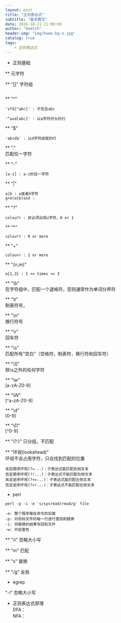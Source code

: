```yaml
---
layout: post
title: "正则表达式"
subtitle: "基本概念"
date: 2016-10-21 21:00:00
author: "Deetch"
header-img: "img/home-bg-o.jpg"
catalog: true
tags:
    - 正则表达式
---
```


* 正则基础  

** 元字符  

** "[]" 字符组  
~~~
~~~

** "^"  
~~~
'zfd[^abc]' : 不包含abc

'^asd[abc]' : 以a字符开头的行
~~~

** "$"  
~~~
'abcd$' : 以d字符结尾的行
~~~

** "."  
匹配任一字符  

** "-"  
~~~
[a-z] : a-z的任一字符
~~~

** "|"  
~~~
a|b : a或者b字符
gre(a|b)asd : 
~~~

** "?"  
~~~
colou?r : 非必须出现u字符，0 or 1
~~~

** "*"  
~~~
colou*r : 0 or more
~~~

** "+"  
~~~
colou+r : 1 or more
~~~

** "{n,m}"  
~~~
a{1,3} : 1 <= times <= 3
~~~

** "\b"  
在字符组中，匹配一个退格符，否则通常作为单词分界符  

** "\t"  
制表符号， <tab>  

** "\n"  
换行符号  

** "\r"  
回车符  

** "\s"  
匹配所有"空白"（空格符，制表符，换行符和回车符）  

** "\S"  
除\s之外的任何字符

** "\w"  
[a-zA-Z0-9]  

** "\W"  
[^a-zA-Z0-9]  

** "\d"  
[0-9]

** "\D"  
[^0-9]

** "(?:)"  只分组，不匹配  

** "环视(lookahead)"  
环视不会占用字符，只会找到匹配的位置  
~~~
肯定顺序环视(?=...)：子表达式能匹配右侧文本
否定顺序环视(?!...)：子表达式不能匹配右侧文本
肯定逆序环视(?<=...)：子表达式能匹配左侧文本
否定逆序环视(?<!...)：子表达式不能匹配左侧文本
~~~

* perl
~~~
perl -p -i -e 's/sysread/read/g' file

-e: 整个程序接在命令的后面
-p: 对目标文件的每一行进行查找和替换
-i: 将替换的结果写回到文件
-w: 开启警告
~~~

** "/i" 忽略大小写  

** "m"  匹配  

** "s"  替换  

** "/g" 全局  

* egrep  

"-i" 忽略大小写  


* 正则表达式原理  
DFA：  
NFA：  
